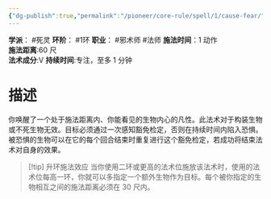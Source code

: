 ```yaml
---
{"dg-publish":true,"permalink":"/pioneer/core-rule/spell/1/cause-fear/","dgPassFrontmatter":true}
---
```


**学派**： #死灵
**环阶**： #1环
**职业**： #邪术师 #法师
**施法时间**：1 动作  
**施法距离**:60 尺  
**法术成分**:V
**持续时间**:专注，至多 1 分钟  
# 描述
你唤醒了一个处于施法距离内、你能看见的生物内心的凡性。此法术对于构装生物或不死生物无效。目标必须通过一次感知豁免检定，否则在持续时间内陷入恐惧。被恐惧的生物可以在它的每个回合结束时重复进行这个豁免检定，若成功将结束法术对自身的效果。

>[!tip] 升环施法效应
>当你使用二环或更高的法术位施放该法术时，使用的法术位每高一环，你就可以多指定一个额外生物作为目标。每个被你指定的生物相互之间的施法距离必须在 30 尺内。


